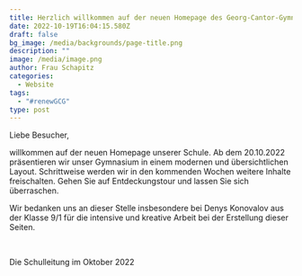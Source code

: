 ```yaml
---
title: Herzlich willkommen auf der neuen Homepage des Georg-Cantor-Gymnasiums!
date: 2022-10-19T16:04:15.580Z
draft: false
bg_image: /media/backgrounds/page-title.png
description: ""
image: /media/image.png
author: Frau Schapitz
categories:
  - Website
tags:
  - "#renewGCG"
type: post
---
```

Liebe Besucher,

willkommen auf der neuen Homepage unserer Schule. Ab dem 20.10.2022 präsentieren wir unser Gymnasium in einem modernen und übersichtlichen Layout. Schrittweise werden wir in den kommenden Wochen weitere Inhalte freischalten. Gehen Sie auf Entdeckungstour und lassen Sie sich überraschen.

Wir bedanken uns an dieser Stelle insbesondere bei Denys Konovalov aus der Klasse 9/1 für die intensive und kreative Arbeit bei der Erstellung dieser Seiten.

 

Die Schulleitung im Oktober 2022